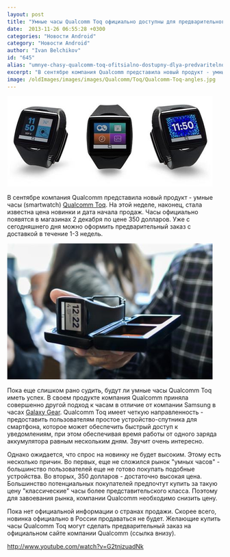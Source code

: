 ```yaml
---
layout: post
title: "Умные часы Qualcomm Toq официально доступны для предварительного заказа"
date:  2013-11-26 06:55:28 +0300
categories: "Новости Android"
category: "Новости Android"
author: "Ivan Belchikov"
id: "645"
alias: "umnye-chasy-qualcomm-toq-ofitsialno-dostupny-dlya-predvaritelnogo-zakaza"
excerpt: "В сентябре компания Qualcomm представила новый продукт - умные часы (smartwatch) Qualcomm Toq. На этой неделе, наконец, стала известна цена новинки и дата начала продаж. Часы официально появятся в магазинах 2 декабря по цене 350 долларов. Уже с сегодняшнего дня можно оформить предварительный заказ с доставкой в течение 1-3 недель."
image: /oldImages/images/images/Qualcomm/Toq/Qualcomm-Toq-angles.jpg
---
```

<img src="/oldImages/images/images/Qualcomm/Toq/Qualcomm-Toq-angles.jpg" alt="Умные часы Qualcomm Toq" />

В сентябре компания Qualcomm представила новый продукт - умные часы (smartwatch) <a href="index.php?option=com_content&amp;view=article&amp;id=555&amp;catid=8&amp;Itemid=102">Qualcomm Toq</a>. На этой неделе, наконец, стала известна цена новинки и дата начала продаж. Часы официально появятся в магазинах 2 декабря по цене 350 долларов. Уже с сегодняшнего дня можно оформить предварительный заказ с доставкой в течение 1-3 недель.


<img src="/oldImages/images/images/Qualcomm/Toq/Toq-7.jpg" alt="Упаковка Qualcomm Toq" />

Пока еще слишком рано судить, будут ли умные часы Qualcomm Toq иметь успех. В своем продукте компания Qualcomm приняла совершенно другой подход к часам в отличие от компании Samsung в часах <a href="index.php?option=com_content&amp;view=article&amp;id=526&amp;catid=8&amp;Itemid=102">Galaxy Gear</a>. Qualcomm Toq имеет четкую направленность - предоставить пользователям простое устройство-спутника для смартфона, которое может обеспечить быстрый доступ к уведомлениям, при этом обеспечивая время работы от одного заряда аккумулятора равным нескольким дням. Звучит очень интересно.

Однако ожидается, что спрос на новинку не будет высоким. Этому есть несколько причин. Во первых, еще не сложился рынок "умных часов" - большинство пользователей еще не готово покупать подобные устройства. Во вторых, 350 долларов - достаточно высокая цена. Большинство потенциальных покупателей предпочтут купить за такую цену "классические" часы более представительского класса. Поэтому для завоевания рынка, компании Qualcomm необходимо снизить цену.

Пока нет официальной информации о странах продажи. Скорее всего, новинка официально в России продаваться не будет. Желающие купить часы Qualcomm Toq могут сделать предварительный заказ на официальном сайте компании Qualcomm (ссылка внизу).

http://www.youtube.com/watch?v=G2tnjzuadNk
